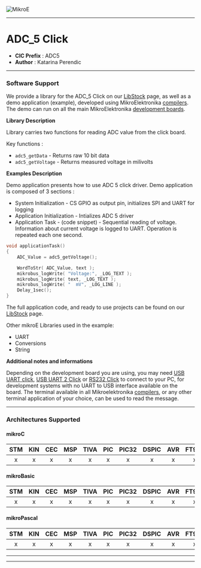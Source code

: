 ![MikroE](http://www.mikroe.com/img/designs/beta/logo_small.png)

---

# ADC_5 Click

- **CIC Prefix**  : ADC5
- **Author**      : Katarina Perendic

---

### Software Support

We provide a library for the ADC_5 Click on our [LibStock](http://libstock.mikroe.com/projects/view/2256/adc-5-click) 
page, as well as a demo application (example), developed using MikroElektronika 
[compilers](http://shop.mikroe.com/compilers). The demo can run on all the main 
MikroElektronika [development boards](http://shop.mikroe.com/development-boards).

**Library Description**

Library carries two functions for reading ADC value from the click board.

Key functions :

- ``` adc5_getData ``` - Returns raw 10 bit data
- ``` adc5_getVoltage ``` - Returns measured voltage in milivolts

**Examples Description**

Demo application presents how to use ADC 5 click driver. Demo application is
composed of 3 sections :

- System Initialization - CS GPIO as output pin, initializes SPI and UART for logging
- Application Initialization - Intializes ADC 5 driver
- Application Task - (code snippet) - Sequential reading of voltage. Information about 
current voltage is logged to UART. Operation is repeated each one second.

```.c
void applicationTask()
{
    ADC_Value = adc5_getVoltage();

    WordToStr( ADC_Value, text );
    mikrobus_logWrite( "Voltage:", _LOG_TEXT );
    mikrobus_logWrite( text, _LOG_TEXT );
    mikrobus_logWrite( "  mV", _LOG_LINE );
    Delay_1sec();
}
```

The full application code, and ready to use projects can be found on our 
[LibStock](http://libstock.mikroe.com/projects/view/2256/adc-5-click) page.

Other mikroE Libraries used in the example:

- UART 
- Conversions
- String

**Additional notes and informations**

Depending on the development board you are using, you may need 
[USB UART click](http://shop.mikroe.com/usb-uart-click), 
[USB UART 2 Click](http://shop.mikroe.com/usb-uart-2-click) or 
[RS232 Click](http://shop.mikroe.com/rs232-click) to connect to your PC, for 
development systems with no UART to USB interface available on the board. The 
terminal available in all Mikroelektronika 
[compilers](http://shop.mikroe.com/compilers), or any other terminal application 
of your choice, can be used to read the message.

---
### Architectures Supported

#### mikroC

| STM | KIN | CEC | MSP | TIVA | PIC | PIC32 | DSPIC | AVR | FT90x |
|:-:|:-:|:-:|:-:|:-:|:-:|:-:|:-:|:-:|:-:|
| x | x | x | x | x | x | x | x | x | x |

#### mikroBasic

| STM | KIN | CEC | MSP | TIVA | PIC | PIC32 | DSPIC | AVR | FT90x |
|:-:|:-:|:-:|:-:|:-:|:-:|:-:|:-:|:-:|:-:|
| x | x | x | x | x | x | x | x | x | x |

#### mikroPascal

| STM | KIN | CEC | MSP | TIVA | PIC | PIC32 | DSPIC | AVR | FT90x |
|:-:|:-:|:-:|:-:|:-:|:-:|:-:|:-:|:-:|:-:|
| x | x | x | x | x | x | x | x | x | x |

---
---
